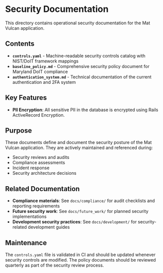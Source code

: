 # Security Documentation

This directory contains operational security documentation for the Mat Vulcan application.

## Contents

- **`controls.yaml`** - Machine-readable security controls catalog with NIST/DoIT framework mappings
- **`baseline_policy.md`** - Comprehensive security policy document for Maryland DoIT compliance  
- **`authentication_system.md`** - Technical documentation of the current authentication and 2FA system

## Key Features

- **PII Encryption**: All sensitive PII in the database is encrypted using Rails ActiveRecord Encryption.

## Purpose

These documents define and document the security posture of the Mat Vulcan application. They are actively maintained and referenced during:

- Security reviews and audits
- Compliance assessments
- Incident response
- Security architecture decisions

## Related Documentation

- **Compliance materials**: See `docs/compliance/` for audit checklists and reporting requirements
- **Future security work**: See `docs/future_work/` for planned security implementations
- **Development security practices**: See `docs/development/` for security-related development guides

## Maintenance

The `controls.yaml` file is validated in CI and should be updated whenever security controls are modified. The policy documents should be reviewed quarterly as part of the security review process.
